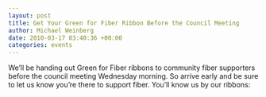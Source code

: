```yaml
---
layout: post
title: Get Your Green for Fiber Ribbon Before the Council Meeting
author: Michael Weinberg
date: 2010-03-17 03:40:36 +00:00
categories: events
---
```

We’ll be handing out Green for Fiber ribbons to community fiber supporters before the council meeting Wednesday morning. So arrive early and be sure to let us know you’re there to support fiber. You’ll know us by our ribbons:

<!--XXX: Add picture of ribbons here. Caption: @jensed Modelling the Green for Fiber Ribbon Get Yours March 17th at PDX City Council-->
